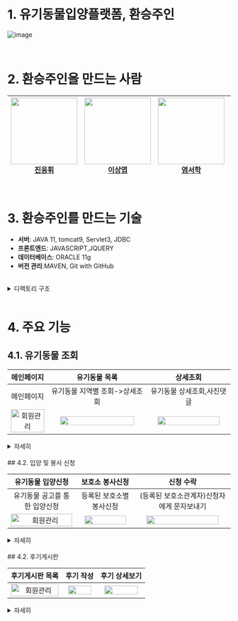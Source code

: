 

# 1. 유기동물입양플랫폼, 환승주인

<div>

![image](https://user-images.githubusercontent.com/113197284/222064920-8606d302-c9a9-44bc-adc2-830d5d952516.png)

</div>

<br/>

# 2. 환승주인을 만드는 사람

| <img src="https://user-images.githubusercontent.com/113197284/222065786-eac6b94f-c9cf-47fc-8d00-9c45fd4760f2.jpeg" width=150px><br />[진웅휘](https://github.com/woongwhee) | <img src="https://user-images.githubusercontent.com/113197284/222066530-8b7a1807-95cc-402f-aa01-a0e35215902a.png" width=150px><br />[이상엽](https://github.com/Lee-sang-yeop) | <img src="https://user-images.githubusercontent.com/113197284/222065801-5595c12f-47fe-4840-952f-a49775f0ad67.jpeg" width=150px><br />[염서학](https://github.com/YEOMCODING) | <img src="https://user-images.githubusercontent.com/113197284/222065805-76b3d0d1-df08-4a53-b24d-0d01c312ff5e.jpeg" width=150px><br />[장현정](https://github.com/HyunjeongJang) | <img src="https://user-images.githubusercontent.com/113197284/222065815-14737ba8-b9a1-4117-8010-e9874ad91ad5.jpeg" width=150px><br />[김지호](https://github.com/KJeeu) | <img src="https://user-images.githubusercontent.com/113197284/222065820-359c214b-7788-4d9e-8ee3-80ed9028169d.jpeg" width=150px><br />[김도윤](https://github.com/kimdory) |
|:-----------------------------------------------------------------------------------:|:-------------------------------------------------------------------------------------:|:------------------------------------------------------------------------------------:|:---------------------------------------------------------------------------------------:|:-------------------------------------------------------------------------------:|:---------------------------------------------------------------------------------:|





<br/>

# 3. 환승주인를 만드는 기술

- **서버**: JAVA 11, tomcat9, Servlet3, JDBC 
- **프론트엔드**:  JAVASCRIPT,JQUERY
- **데이터베이스**: ORACLE 11g
- **버전 관리**:MAVEN, Git with GitHub

<br>
<details>
<summary>디랙토리 구조</summary>
<div markdown="1">

  ```
  .
  ├──java
  │   ├──domain 
  │   │   ├──dao # 
  │   │   ├──dto # 외부api간 데이터 교환용폴더
  │   │   ├──vo # 
  │   │   └──type # enum
  │   └──web #비지니스 로직
  ├──resource
  │   ├──key # api키 관리용 xml폴더
  │   └──sql # sql문 저장용 xml폴더
  ├──webapp
  │   ├──js 자바스크립트 파일저장용폴더
  │   ├──img 이미지 리소스 저장용폴더
  │   ├──smarteditor2 스마트에디터 관련코드
  │   ├──css css파일 저장용폴더
  │   └──view# jsp파일 저장용폴더
      
file #첨부파일 저장용폴더 ($tomcathome/webapps/file)
       
  ```
</div>
</details>
<br/>

# 4. 주요 기능


## 4.1. 유기동물 조회

|                              메인페이지                               |                              유기동물  목록                               |                                상세조회                                 |
|:----------------------------------------------------------------:|:-------------------------------------------------------------------:|:-------------------------------------------------------------------:|
|                              메인페이지                               |                          유기동물 지역별 조회->상세조회                          |                           유기동물 상세조회,사진댓글                            |
| <img src="readme/gif/main.gif" alt="회원관리" style="width:100%;" /> | <img src="readme/gif/noticeSearch.gif" alt="" style="width:90%;" /> | <img src="readme/gif/noticeDetail.gif" alt="" style="width:90%;" /> |

<details>
<summary>자세히</summary>
<div markdown="1">

##### 메인페이지 
     메인페이지에서는 사용자에게 대부분의 기능에 간단하게 접근 할 수 있도록 설계 해놨습니다.
     유기동물 목록은 slick 라이브러리를 가저와서 구현했습니다.
##### 유기동물 검색 
     유기동물 검색은 비동기 형식으로 검색 할 수 있으며 페이징 형식을 
    무한 스크롤 형식으로 만들어놔 부드럽게 넘어갈 수 있습니다.
##### 유기동물 상세조회  
    유기동물 상세 조회로 해당 동물에 대한 자세한 정보를 조회 할 수 있으며
    유기동물에게 따뜻한 응원의 메세지와 보호소에 방문해서 찍은 사진을 댓글을 통해 남길 수 있다. 


</div>
</details>

<br/>
## 4.2. 입양 및 봉사 신청

|                             유기동물 입양신청                             |                               보호소 봉사신청                                |                                 신청 수락                                 |
|:-----------------------------------------------------------------:|:---------------------------------------------------------------------:|:---------------------------------------------------------------------:|
|                         유기동물 공고를 통한 입양신청                          |                             등록된 보호소별 봉사신청                             |                        (등록된 보호소관계자)신청자에게 문자보내기                        |
| <img src="readme/gif/adopt.gif" alt="회원관리" style="width:100%;" /> | <img src="readme/gif/volunteerApply.gif" alt="" style="width:90%;" /> | <img src="readme/gif/volunteerAgree.gif" alt="" style="width:90%;" /> |

<details>
<summary>자세히</summary>
<div markdown="1">

##### 유기동물 입양신청
     등록된 유기동물에 대한 입양신청서를 작성 할 수 있다. 
    진정성 있는 장문의 입양신청서를 사용자에게 작성하게 강제한다.
##### 보호소 봉사신청
    사이트에 등록된 보호소에 봉사를 신청을 할 수 있는 페이지다.
##### 신청 수락
    사이트에 등록된 보호소 관계자의 경우 사이트에서 들어온 입양신청서와 봉사신청서를 간편하게 조회 할 수 있다. 
    확인 여부를 체크하여 확인되지 않은 신청서의 경우 사이트 관리자가 한번더 공지를 해줄수 있도록 했다.
    조회한 정보를 바탕으로 수락여부를 문자로 발송 할 수 있는 서비스도 제공한다.
    

</div>
</details>

<br/>
## 4.2. 후기게시판

|                                후기게시판 목록                                |                               후기 작성                                |                               후기 상세보기                               |
|:----------------------------------------------------------------------:|:------------------------------------------------------------------:|:-------------------------------------------------------------------:|
| <img src="readme/gif/reviewList.gif" alt="회원관리" style="width:100%;" /> | <img src="readme/gif/naverEditer.gif" alt="" style="width:90%;" /> | <img src="readme/gif/reviewDetail.gif" alt="" style="width:90%;" /> |

<details>
<summary>자세히</summary>
<div markdown="1">

##### 후기게시판 목록
     등록된 후기들을 비동기 처리된 무한스크롤로 10개 단위로 볼 수 있다.
##### 보호소 봉사신청
     게시판작성을 네이버 에디터를 통해 구현해 다체로운 게시글을 작성 할 수 있다.
     최대 5개의 첨부파일을 첨부 할 수 도록 설정했다.
##### 후기 상세보기
     후기 게시글을 상세 조회하는 페이지
     로그인된 사용자의 경우 댓글을 작성할수 있고 작성된 게시글과 댓글을 신고 할 수 있다.
     작성자의 경우 게시글을 수정 삭제 할 수 있다.
</div>
</details>

<br/>


